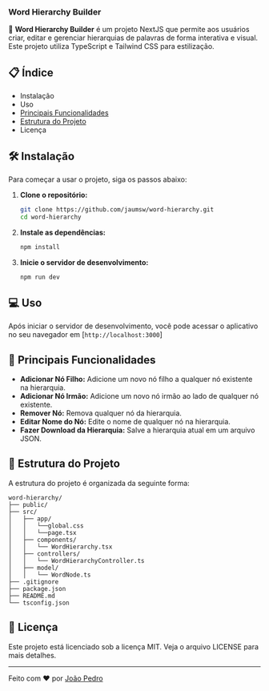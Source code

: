 ### Word Hierarchy Builder

🚀 **Word Hierarchy Builder** é um projeto NextJS que permite aos usuários criar, editar e gerenciar hierarquias de palavras de forma interativa e visual. Este projeto utiliza TypeScript e Tailwind CSS para estilização.

## 📋 Índice

- Instalação
- Uso
- [Principais Funcionalidades](#principais-funcionalidades)
- [Estrutura do Projeto](#estrutura-do-projeto)
- Licença

## 🛠️ Instalação

Para começar a usar o projeto, siga os passos abaixo:

1. **Clone o repositório:**

   ```bash
   git clone https://github.com/jaumsw/word-hierarchy.git
   cd word-hierarchy
   ```

2. **Instale as dependências:**

   ```bash
   npm install
   ```

3. **Inicie o servidor de desenvolvimento:**

   ```bash
   npm run dev
   ```

## 💻 Uso

Após iniciar o servidor de desenvolvimento, você pode acessar o aplicativo no seu navegador em [`http://localhost:3000`]

## 🌟 Principais Funcionalidades

- **Adicionar Nó Filho:** Adicione um novo nó filho a qualquer nó existente na hierarquia.
- **Adicionar Nó Irmão:** Adicione um novo nó irmão ao lado de qualquer nó existente.
- **Remover Nó:** Remova qualquer nó da hierarquia.
- **Editar Nome do Nó:** Edite o nome de qualquer nó na hierarquia.
- **Fazer Download da  Hierarquia:** Salve a hierarquia atual em um arquivo JSON.

## 📂 Estrutura do Projeto

A estrutura do projeto é organizada da seguinte forma:

```
word-hierarchy/
├── public/
├── src/
│   ├── app/
│   │   └──global.css
│   │   └──page.tsx
│   ├── components/
│   │   └── WordHierarchy.tsx
│   ├── controllers/
│   │   └── WordHierarchyController.ts
│   ├── model/
│   │   └── WordNode.ts
├── .gitignore
├── package.json
├── README.md
└── tsconfig.json
```

## 📄 Licença

Este projeto está licenciado sob a licença MIT. Veja o arquivo LICENSE para mais detalhes.

---

Feito com ❤️ por [João Pedro](https://github.com/jaumsw)
